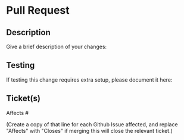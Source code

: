 # Pull Request

## Description

Give a brief description of your changes:

## Testing

If testing this change requires extra setup, please document it here:

## Ticket(s)

Affects #

(Create a copy of that line for each Github Issue affected,
and replace "Affects" with "Closes" if merging this will close the relevant ticket.)

